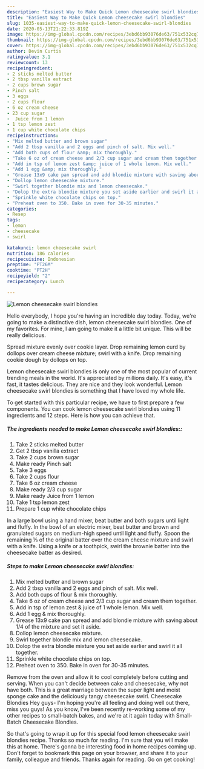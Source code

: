 ```yaml
---
description: "Easiest Way to Make Quick Lemon cheesecake swirl blondies"
title: "Easiest Way to Make Quick Lemon cheesecake swirl blondies"
slug: 1035-easiest-way-to-make-quick-lemon-cheesecake-swirl-blondies
date: 2020-05-13T21:22:33.819Z
image: https://img-global.cpcdn.com/recipes/3ebd6bb93076de63/751x532cq70/lemon-cheesecake-swirl-blondies-recipe-main-photo.jpg
thumbnail: https://img-global.cpcdn.com/recipes/3ebd6bb93076de63/751x532cq70/lemon-cheesecake-swirl-blondies-recipe-main-photo.jpg
cover: https://img-global.cpcdn.com/recipes/3ebd6bb93076de63/751x532cq70/lemon-cheesecake-swirl-blondies-recipe-main-photo.jpg
author: Devin Curtis
ratingvalue: 3.1
reviewcount: 13
recipeingredient:
- 2 sticks melted butter
- 2 tbsp vanilla extract
- 2 cups brown sugar
- Pinch salt
- 3 eggs
- 2 cups flour
- 6 oz cream cheese
- 23 cup sugar
-  Juice from 1 lemon
- 1 tsp lemon zest
- 1 cup white chocolate chips
recipeinstructions:
- "Mix melted butter and brown sugar"
- "Add 2 tbsp vanilla and 2 eggs and pinch of salt. Mix well."
- "Add both cups of flour &amp; mix thoroughly."
- "Take 6 oz of cream cheese and 2/3 cup sugar and cream them together."
- "Add in tsp of lemon zest &amp; juice of 1 whole lemon. Mix well."
- "Add 1 egg &amp; mix thoroughly."
- "Grease 13x9 cake pan spread and add blondie mixture with saving about 1/4 of the mixture and set it aside."
- "Dollop lemon cheesecake mixture."
- "Swirl together blondie mix and lemon cheesecake."
- "Dolop the extra blondie mixture you set aside earlier and swirl it all together."
- "Sprinkle white chocolate chips on top."
- "Preheat oven to 350. Bake in oven for 30-35 minutes."
categories:
- Resep
tags:
- lemon
- cheesecake
- swirl

katakunci: lemon cheesecake swirl
nutrition: 186 calories
recipecuisine: Indonesian
preptime: "PT26M"
cooktime: "PT2H"
recipeyield: "2"
recipecategory: Lunch

---
```



![Lemon cheesecake swirl blondies](https://img-global.cpcdn.com/recipes/3ebd6bb93076de63/751x532cq70/lemon-cheesecake-swirl-blondies-recipe-main-photo.jpg)

Hello everybody, I hope you're having an incredible day today. Today, we're going to make a distinctive dish, lemon cheesecake swirl blondies. One of my favorites. For mine, I am going to make it a little bit unique. This will be really delicious.

Spread mixture evenly over cookie layer. Drop remaining lemon curd by dollops over cream cheese mixture; swirl with a knife. Drop remaining cookie dough by dollops on top.

Lemon cheesecake swirl blondies is only one of the most popular of current trending meals in the world. It's appreciated by millions daily. It's easy, it's fast, it tastes delicious. They are nice and they look wonderful. Lemon cheesecake swirl blondies is something that I have loved my whole life.


To get started with this particular recipe, we have to first prepare a few components. You can cook lemon cheesecake swirl blondies using 11 ingredients and 12 steps. Here is how you can achieve that.

##### The ingredients needed to make Lemon cheesecake swirl blondies::

1. Take 2 sticks melted butter
1. Get 2 tbsp vanilla extract
1. Take 2 cups brown sugar
1. Make ready Pinch salt
1. Take 3 eggs
1. Take 2 cups flour
1. Take 6 oz cream cheese
1. Make ready 2/3 cup sugar
1. Make ready  Juice from 1 lemon
1. Take 1 tsp lemon zest
1. Prepare 1 cup white chocolate chips


In a large bowl using a hand mixer, beat butter and both sugars until light and fluffy. In the bowl of an electric mixer, beat butter and brown and granulated sugars on medium-high speed until light and fluffy. Spoon the remaining ⅓ of the original batter over the cream cheese mixture and swirl with a knife. Using a knife or a toothpick, swirl the brownie batter into the cheesecake batter as desired. 

##### Steps to make Lemon cheesecake swirl blondies:

1. Mix melted butter and brown sugar
1. Add 2 tbsp vanilla and 2 eggs and pinch of salt. Mix well.
1. Add both cups of flour &amp; mix thoroughly.
1. Take 6 oz of cream cheese and 2/3 cup sugar and cream them together.
1. Add in tsp of lemon zest &amp; juice of 1 whole lemon. Mix well.
1. Add 1 egg &amp; mix thoroughly.
1. Grease 13x9 cake pan spread and add blondie mixture with saving about 1/4 of the mixture and set it aside.
1. Dollop lemon cheesecake mixture.
1. Swirl together blondie mix and lemon cheesecake.
1. Dolop the extra blondie mixture you set aside earlier and swirl it all together.
1. Sprinkle white chocolate chips on top.
1. Preheat oven to 350. Bake in oven for 30-35 minutes.


Remove from the oven and allow it to cool completely before cutting and serving. When you can&#39;t decide between cake and cheesecake, why not have both. This is a great marriage between the super light and moist sponge cake and the deliciously tangy cheesecake swirl. Cheesecake Blondies Hey guys- I&#39;m hoping you&#39;re all feeling and doing well out there, miss you guys! As you know, I&#39;ve been recently re-working some of my other recipes to small-batch bakes, and we&#39;re at it again today with Small-Batch Cheesecake Blondies. 

So that's going to wrap it up for this special food lemon cheesecake swirl blondies recipe. Thanks so much for reading. I'm sure that you will make this at home. There's gonna be interesting food in home recipes coming up. Don't forget to bookmark this page on your browser, and share it to your family, colleague and friends. Thanks again for reading. Go on get cooking!
